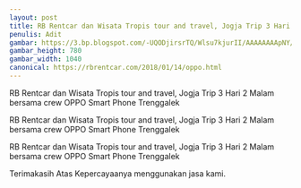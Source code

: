 ```yaml
---
layout: post
title: RB Rentcar dan Wisata Tropis tour and travel, Jogja Trip 3 Hari 2 Malam bersama crew OPPO Smart Phone Trenggalek
penulis: Adit
gambar: https://3.bp.blogspot.com/-UQODjirsrTQ/Wlsu7kjurII/AAAAAAAApNY/J1BggG16ScE7Xtv68zDm8T0cN95wsrQAQCLcBGAs/s1600/WhatsApp%2BImage%2B2018-01-12%2Bat%2B05.39.10.jpeg
gambar_height: 780
gambar_width: 1040
canonical: https://rbrentcar.com/2018/01/14/oppo.html
---
```

<p>RB Rentcar dan Wisata Tropis tour and travel, Jogja Trip 3 Hari 2 Malam bersama crew OPPO Smart Phone Trenggalek</p>

<div class="post-content">
	<div class="amp-wp-article-content">
<div class="wp-image  size-full wp-image-1141 aligncenter">
	<amp-img
		layout='responsive' 
		width="1040" 
		height="780" 
		src="https://3.bp.blogspot.com/-UQODjirsrTQ/Wlsu7kjurII/AAAAAAAApNY/J1BggG16ScE7Xtv68zDm8T0cN95wsrQAQCLcBGAs/s1600/WhatsApp%2BImage%2B2018-01-12%2Bat%2B05.39.10.jpeg">
	</amp-img>
</div>

<p>
<em></em>
</p>

<p></p>
<p>RB Rentcar dan Wisata Tropis tour and travel, Jogja Trip 3 Hari 2 Malam bersama crew OPPO Smart Phone Trenggalek</p>

<div>
<p>RB Rentcar dan Wisata Tropis tour and travel, Jogja Trip 3 Hari 2 Malam bersama crew OPPO Smart Phone Trenggalek</p>
<p>Terimakasih Atas Kepercayaanya menggunakan jasa kami.</p>
</div>
